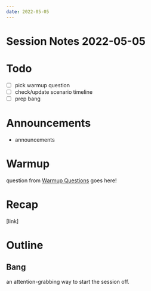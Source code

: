 ```yaml
---
date: 2022-05-05
---
```

# Session Notes 2022-05-05
# Todo
- [ ] pick warmup question
- [ ] check/update scenario timeline
- [ ] prep bang
# Announcements
- announcements
# Warmup
question from [Warmup Questions](../warmup-questions.md) goes here!
# Recap
[link]
# Outline
## Bang
an attention-grabbing way to start the session off.